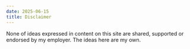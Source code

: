```yaml
---
date: 2025-06-15
title: Disclaimer
---
```


None of ideas expressed in content on this site are shared, supported or endorsed by my employer. The ideas here are my own.
